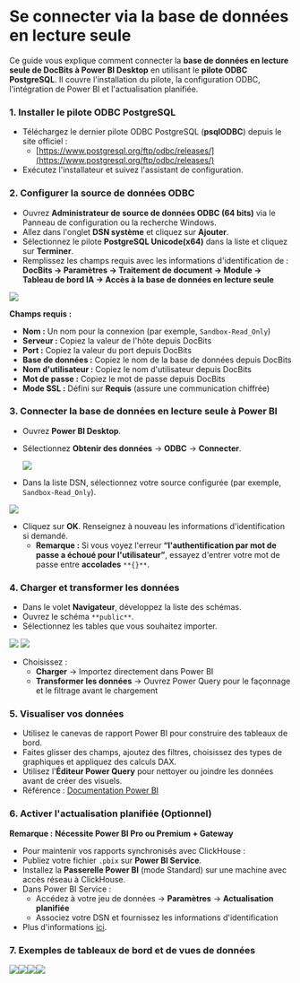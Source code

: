 # Se connecter via la base de données en lecture seule

Ce guide vous explique comment connecter la **base de données en lecture seule de DocBits à Power BI Desktop** en utilisant le **pilote ODBC PostgreSQL**. Il couvre l'installation du pilote, la configuration ODBC, l'intégration de Power BI et l'actualisation planifiée.

### 1. Installer le pilote ODBC PostgreSQL

* Téléchargez le dernier pilote ODBC PostgreSQL (**psqlODBC**) depuis le site officiel :
  * [https://www.postgresql.org/ftp/odbc/releases/](https://www.postgresql.org/ftp/odbc/releases/)
* Exécutez l'installateur et suivez l'assistant de configuration.

### 2. Configurer la source de données ODBC

* Ouvrez **Administrateur de source de données ODBC (64 bits)** via le Panneau de configuration ou la recherche Windows.
* Allez dans l'onglet **DSN système** et cliquez sur **Ajouter**.
* Sélectionnez le pilote **PostgreSQL Unicode(x64)** dans la liste et cliquez sur **Terminer**.
* Remplissez les champs requis avec les informations d'identification de : **DocBits → Paramètres → Traitement de document → Module → Tableau de bord IA → Accès à la base de données en lecture seule**

![](https://docs.docbits.com/~gitbook/image?url=https%3A%2F%2F578966019-files.gitbook.io%2F%7E%2Ffiles%2Fv0%2Fb%2Fgitbook-x-prod.appspot.com%2Fo%2Fspaces%252FT2n2w4uDCJvv7CJ5zrdk%252Fuploads%252FupCHowPUuMJ8hO9Y36EY%252Fconnect_read_only_4.png%3Falt%3Dmedia%26token%3D3eb69744-6696-41e2-90be-63295b9b6f6d\&width=768\&dpr=4\&quality=100\&sign=647db68c\&sv=2)

**Champs requis :**

* **Nom :** Un nom pour la connexion (par exemple, `Sandbox-Read_Only`)
* **Serveur :** Copiez la valeur de l'hôte depuis DocBits
* **Port :** Copiez la valeur du port depuis DocBits
* **Base de données :** Copiez le nom de la base de données depuis DocBits
* **Nom d'utilisateur :** Copiez le nom d'utilisateur depuis DocBits
* **Mot de passe :** Copiez le mot de passe depuis DocBits
* **Mode SSL :** Défini sur **Requis** (assure une communication chiffrée)

### 3. Connecter la base de données en lecture seule à Power BI

* Ouvrez **Power BI Desktop**.
*   Sélectionnez **Obtenir des données** → **ODBC** → **Connecter**.

    ![](https://docs.docbits.com/~gitbook/image?url=https%3A%2F%2F578966019-files.gitbook.io%2F%7E%2Ffiles%2Fv0%2Fb%2Fgitbook-x-prod.appspot.com%2Fo%2Fspaces%252FT2n2w4uDCJvv7CJ5zrdk%252Fuploads%252F1aIDfi4Rj6WD9oXsvUjt%252FScreenshot%25202025-05-19%2520163621.png%3Falt%3Dmedia%26token%3D4ec15da7-fa79-4b9e-a83b-cb4b0a545cfd\&width=768\&dpr=4\&quality=100\&sign=59fba2e3\&sv=2)
* Dans la liste DSN, sélectionnez votre source configurée (par exemple, `Sandbox-Read_Only`).

![](https://docs.docbits.com/~gitbook/image?url=https%3A%2F%2F578966019-files.gitbook.io%2F%7E%2Ffiles%2Fv0%2Fb%2Fgitbook-x-prod.appspot.com%2Fo%2Fspaces%252FT2n2w4uDCJvv7CJ5zrdk%252Fuploads%252FKPDLjfDw2SRYvzvFKWXq%252Fconnect_read_only_3.png%3Falt%3Dmedia%26token%3Dc67c1362-7f63-479e-a373-974d198f5eb7\&width=768\&dpr=4\&quality=100\&sign=f001e759\&sv=2)

* Cliquez sur **OK**. Renseignez à nouveau les informations d'identification si demandé.
  * **Remarque :** Si vous voyez l'erreur **“l'authentification par mot de passe a échoué pour l'utilisateur”**, essayez d'entrer votre mot de passe entre **accolades** `**{}**`.

### 4. Charger et transformer les données

* Dans le volet **Navigateur**, développez la liste des schémas.
* Ouvrez le schéma `**public**`.
* Sélectionnez les tables que vous souhaitez importer.

![](https://docs.docbits.com/~gitbook/image?url=https%3A%2F%2F578966019-files.gitbook.io%2F%7E%2Ffiles%2Fv0%2Fb%2Fgitbook-x-prod.appspot.com%2Fo%2Fspaces%252FT2n2w4uDCJvv7CJ5zrdk%252Fuploads%252FSmtEspL1H6ieOJhtDwYb%252Fconnect_read_only_1.png%3Falt%3Dmedia%26token%3Dd402a928-175e-4904-bd21-592ff114fad7\&width=300\&dpr=4\&quality=100\&sign=464e3a3d\&sv=2) ![](https://docs.docbits.com/~gitbook/image?url=https%3A%2F%2F578966019-files.gitbook.io%2F%7E%2Ffiles%2Fv0%2Fb%2Fgitbook-x-prod.appspot.com%2Fo%2Fspaces%252FT2n2w4uDCJvv7CJ5zrdk%252Fuploads%252F3Phea1Pf3ZBJtMzw3rxi%252Fconnect_read_only_2.png%3Falt%3Dmedia%26token%3D94037886-57e3-440d-bf08-61cd37c65b98\&width=300\&dpr=4\&quality=100\&sign=5ead9fe9\&sv=2)

* Choisissez :
  * **Charger** → Importez directement dans Power BI
  * **Transformer les données** → Ouvrez Power Query pour le façonnage et le filtrage avant le chargement

### 5. Visualiser vos données

* Utilisez le canevas de rapport Power BI pour construire des tableaux de bord.
* Faites glisser des champs, ajoutez des filtres, choisissez des types de graphiques et appliquez des calculs DAX.
* Utilisez l'**Éditeur Power Query** pour nettoyer ou joindre les données avant de créer des visuels.
* Référence : [Documentation Power BI](https://learn.microsoft.com/en-us/power-bi/?utm_source=chatgpt.com)

### 6. Activer l'actualisation planifiée (Optionnel)

**Remarque :** **Nécessite Power BI Pro ou Premium + Gateway**

* Pour maintenir vos rapports synchronisés avec ClickHouse :
* Publiez votre fichier `.pbix` sur **Power BI Service**.
* Installez la **Passerelle Power BI** (mode Standard) sur une machine avec accès réseau à ClickHouse.
* Dans Power BI Service :
  * Accédez à votre jeu de données → **Paramètres** → **Actualisation planifiée**
  * Associez votre DSN et fournissez les informations d'identification
* Plus d'informations [ici](https://learn.microsoft.com/en-us/power-bi/connect-data/service-gateway-deployment-guidance).

### 7. Exemples de tableaux de bord et de vues de données

![](<../../.gitbook/assets/example_4 (1).avif>)![](<../../.gitbook/assets/example_3 (1).avif>)![](<../../.gitbook/assets/example_2 (1).avif>)![](<../../.gitbook/assets/example_1 (1).avif>)
